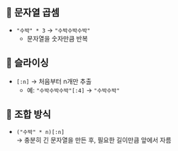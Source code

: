 ## 🔹 문자열 곱셈
- `"수박" * 3` → `"수박수박수박"`
  - 문자열을 숫자만큼 반복

## 🔹 슬라이싱
- `[:n]` → 처음부터 n개만 추출
  - 예: `"수박수박수박"[:4]` → `"수박수박"`

## 🔹 조합 방식
- `("수박" * n)[:n]`  
  → 충분히 긴 문자열을 만든 후, 필요한 길이만큼 앞에서 자름
